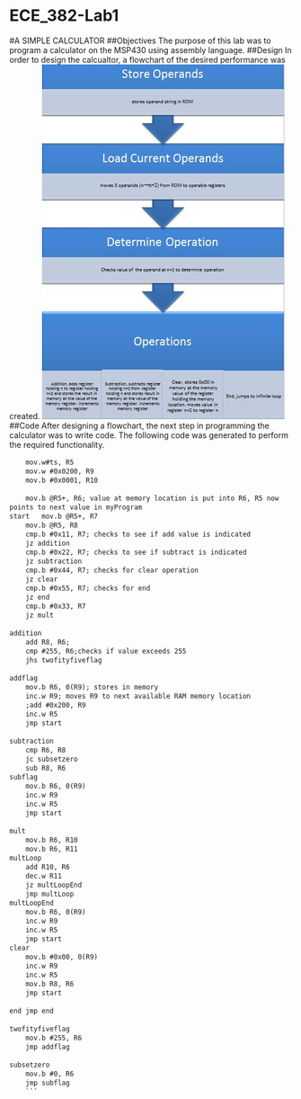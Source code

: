 ECE_382-Lab1
============
#A SIMPLE CALCULATOR
##Objectives
The purpose of this lab was to program a calculator on the MSP430 using assembly language. 
##Design
In order to design the calcualtor, a flowchart of the desired performance was created.
![alt tag](https://raw.githubusercontent.com/seanbapty/ECE_382-Lab1/master/flowchartpic.JPG)
##Code
After designing a flowchart, the next step in programming the calculator was to write code. The following code was generated to perform the required functionality.
```
	mov.w#ts, R5
	mov.w #0x0200, R9
	mov.b #0x0001, R10

	mov.b @R5+, R6; value at memory location is put into R6, R5 now points to next value in myProgram
start	mov.b @R5+, R7
	mov.b @R5, R8
	cmp.b #0x11, R7; checks to see if add value is indicated
	jz addition
	cmp.b #0x22, R7; checks to see if subtract is indicated
	jz subtraction
	cmp.b #0x44, R7; checks for clear operation
	jz clear
	cmp.b #0x55, R7; checks for end
	jz end
	cmp.b #0x33, R7
	jz mult

addition
	add R8, R6;
	cmp #255, R6;checks if value exceeds 255
	jhs twofityfiveflag

addflag
	mov.b R6, 0(R9); stores in memory
	inc.w R9; moves R9 to next available RAM memory location
	;add #0x200, R9
	inc.w R5
	jmp start

subtraction
	cmp R6, R8
	jc subsetzero
	sub R8, R6
subflag
	mov.b R6, 0(R9)
	inc.w R9
	inc.w R5
	jmp start

mult
	mov.b R6, R10
	mov.b R6, R11
multLoop
	add R10, R6
	dec.w R11
	jz multLoopEnd
	jmp multLoop
multLoopEnd
	mov.b R6, 0(R9)
	inc.w R9
	inc.w R5
	jmp start
clear
	mov.b #0x00, 0(R9)
	inc.w R9
	inc.w R5
	mov.b R8, R6
	jmp start

end jmp end

twofityfiveflag
	mov.b #255, R6
	jmp addflag

subsetzero
	mov.b #0, R6
	jmp subflag
	```
